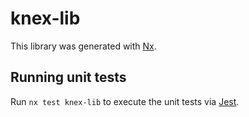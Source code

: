 # knex-lib

This library was generated with [Nx](https://nx.dev).

## Running unit tests

Run `nx test knex-lib` to execute the unit tests via [Jest](https://jestjs.io).
